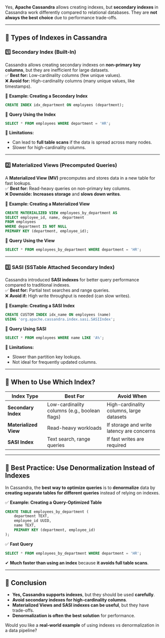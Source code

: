 Yes, **Apache Cassandra** allows creating indexes, but **secondary indexes** in Cassandra work differently compared to relational databases. They are **not always the best choice** due to performance trade-offs.  

---

## **🔹 Types of Indexes in Cassandra**
### **1️⃣ Secondary Index (Built-In)**
Cassandra allows creating secondary indexes on **non-primary key columns**, but they are inefficient for large datasets.  
✅ **Best for:** Low-cardinality columns (few unique values).  
❌ **Avoid for:** High-cardinality columns (many unique values, like timestamps).  

🔹 **Example: Creating a Secondary Index**
```sql
CREATE INDEX idx_department ON employees (department);
```
🔹 **Query Using the Index**
```sql
SELECT * FROM employees WHERE department = 'HR';
```
🚨 **Limitations:**  
- Can lead to **full table scans** if the data is spread across many nodes.  
- Slower for high-cardinality columns.  

---

### **2️⃣ Materialized Views (Precomputed Queries)**
A **Materialized View (MV)** precomputes and stores data in a new table for fast lookups.  
✅ **Best for:** Read-heavy queries on non-primary key columns.  
❌ **Downside:** **Increases storage** and **slows down writes**.  

🔹 **Example: Creating a Materialized View**
```sql
CREATE MATERIALIZED VIEW employees_by_department AS
SELECT employee_id, name, department
FROM employees
WHERE department IS NOT NULL
PRIMARY KEY (department, employee_id);
```
🔹 **Query Using the View**
```sql
SELECT * FROM employees_by_department WHERE department = 'HR';
```

---

### **3️⃣ SASI (SSTable Attached Secondary Index)**
Cassandra introduced **SASI indexes** for better query performance compared to traditional indexes.  
✅ **Best for:** Partial text searches and range queries.  
❌ **Avoid if:** High write throughput is needed (can slow writes).  

🔹 **Example: Creating a SASI Index**
```sql
CREATE CUSTOM INDEX idx_name ON employees (name)
USING 'org.apache.cassandra.index.sasi.SASIIndex';
```
🔹 **Query Using SASI**
```sql
SELECT * FROM employees WHERE name LIKE 'A%';
```

🚨 **Limitations:**  
- Slower than partition key lookups.  
- Not ideal for frequently updated columns.  

---

## **🔹 When to Use Which Index?**
| **Index Type**  | **Best For**  | **Avoid When** |
|--------------|----------------|----------------|
| **Secondary Index** | Low-cardinality columns (e.g., boolean flags) | High-cardinality columns, large datasets |
| **Materialized View** | Read-heavy workloads | If storage and write latency are concerns |
| **SASI Index** | Text search, range queries | If fast writes are required |

---

## **🔹 Best Practice: Use Denormalization Instead of Indexes**
In Cassandra, the **best way to optimize queries** is to **denormalize** data by **creating separate tables for different queries** instead of relying on indexes.

✅ **Example: Creating a Query-Optimized Table**
```sql
CREATE TABLE employees_by_department (
    department TEXT,
    employee_id UUID,
    name TEXT,
    PRIMARY KEY (department, employee_id)
);
```
✅ **Fast Query**
```sql
SELECT * FROM employees_by_department WHERE department = 'HR';
```
✔ **Much faster than using an index** because **it avoids full table scans**.  

---

## **🔹 Conclusion**
- **Yes, Cassandra supports indexes**, but they should be used **carefully**.
- **Avoid secondary indexes for high-cardinality columns**.
- **Materialized Views and SASI indexes can be useful**, but they have trade-offs.
- **Denormalization is often the best solution** for performance.

Would you like a **real-world example** of using indexes vs denormalization in a data pipeline?